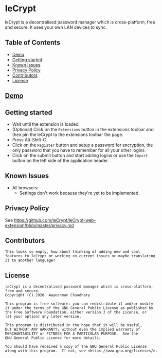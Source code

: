 # leCrypt
leCrypt is a decentralised password manager which is cross-platform, free and secure. It uses your own LAN devices to sync.

## Table of Contents
- [Demo](#demo)
- [Getting started](#getting-started)
- [Known Issues](#known-issues)
- [Privacy Policy](#privacy-policy)
- [Contributors](#contributors)
- [License](#license)

## [Demo](https://streamable.com/e/xyxu58)

## Getting started
- Wait until the extension is loaded.
- (Optional) Click on the `Extensions` button in the extensions toolbar and then pin the leCrypt to the extensions toolbar the page.
- Press Alt-Shift-C
- Click on the `Register` button and setup a password for encryption, the only password that you have to remember for all your other logins.
- Click on the submit button and start adding logins or use the `Import` button on the left side of the application header.

## Known Issues
 - All browsers:
    - Settings don't work because they're yet to be implemented.

## Privacy Policy
See https://github.com/leCrypt/leCrypt-web-extension/blob/master/privacy.md

## Contributors
```
This looks so empty, how about thinking of adding new and cool features to leCrypt or working on current issues or maybe translating it to another language?
```

## License
```
leCrypt is a decentralised password manager which is cross-platform, free and secure.
Copyright (C) 2020  Aayushman Choudhary

This program is free software: you can redistribute it and/or modify
it under the terms of the GNU General Public License as published by
the Free Software Foundation, either version 3 of the License, or
(at your option) any later version.

This program is distributed in the hope that it will be useful,
but WITHOUT ANY WARRANTY; without even the implied warranty of
MERCHANTABILITY or FITNESS FOR A PARTICULAR PURPOSE.  See the
GNU General Public License for more details.

You should have received a copy of the GNU General Public License
along with this program.  If not, see <https://www.gnu.org/licenses/>.
```
